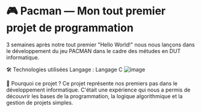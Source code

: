 # 🎮 Pacman — Mon tout premier projet de programmation
3 semaines après notre tout premier "Hello World!" nous nous lançons dans le développement du jeu PACMAN dans le cadre des métudes en DUT informatique.

🛠️ Technologies utilisées
Langage : Langage C ![image](https://github.com/user-attachments/assets/f29fc8e4-6c2a-437e-9e55-40c7a054a44f)


🌟 Pourquoi ce projet ?
Ce projet représente nos premiers pas dans le développement informatique. C'était une expérience qui nous a permis de découvrir les bases de la programmation, la logique algorithmique et la gestion de projets simples.
